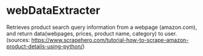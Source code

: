 # webDataExtracter
Retrieves product search query information from a webpage (amazon.com), and return data(webpages, prices, product name, category) to user. (sources: https://www.scrapehero.com/tutorial-how-to-scrape-amazon-product-details-using-python/)
